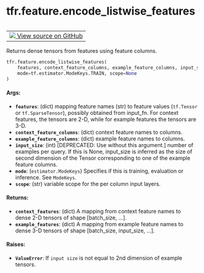 <div itemscope itemtype="http://developers.google.com/ReferenceObject">
<meta itemprop="name" content="tfr.feature.encode_listwise_features" />
<meta itemprop="path" content="Stable" />
</div>

# tfr.feature.encode_listwise_features

<!-- Insert buttons and diff -->

<table class="tfo-notebook-buttons tfo-api" align="left">

<td>
  <a target="_blank" href="https://github.com/tensorflow/ranking/tree/master/tensorflow_ranking/python/feature.py">
    <img src="https://www.tensorflow.org/images/GitHub-Mark-32px.png" />
    View source on GitHub
  </a>
</td></table>

Returns dense tensors from features using feature columns.

```python
tfr.feature.encode_listwise_features(
    features, context_feature_columns, example_feature_columns, input_size=None,
    mode=tf.estimator.ModeKeys.TRAIN, scope=None
)
```

<!-- Placeholder for "Used in" -->

#### Args:

*   <b>`features`</b>: (dict) mapping feature names (str) to feature values
    (`tf.Tensor` or `tf.SparseTensor`), possibly obtained from input_fn. For
    context features, the tensors are 2-D, while for example features the
    tensors are 3-D.
*   <b>`context_feature_columns`</b>: (dict) context feature names to columns.
*   <b>`example_feature_columns`</b>: (dict) example feature names to columns.
*   <b>`input_size`</b>: (int) [DEPRECATED: Use without this argument.] number
    of examples per query. If this is None, input_size is inferred as the size
    of second dimension of the Tensor corresponding to one of the example
    feature columns.
*   <b>`mode`</b>: (`estimator.ModeKeys`) Specifies if this is training,
    evaluation or inference. See `ModeKeys`.
*   <b>`scope`</b>: (str) variable scope for the per column input layers.

#### Returns:

*   <b>`context_features`</b>: (dict) A mapping from context feature names to
    dense 2-D tensors of shape [batch_size, ...].
*   <b>`example_features`</b>: (dict) A mapping from example feature names to
    dense 3-D tensors of shape [batch_size, input_size, ...].

#### Raises:

*   <b>`ValueError`</b>: If `input size` is not equal to 2nd dimension of
    example tensors.
